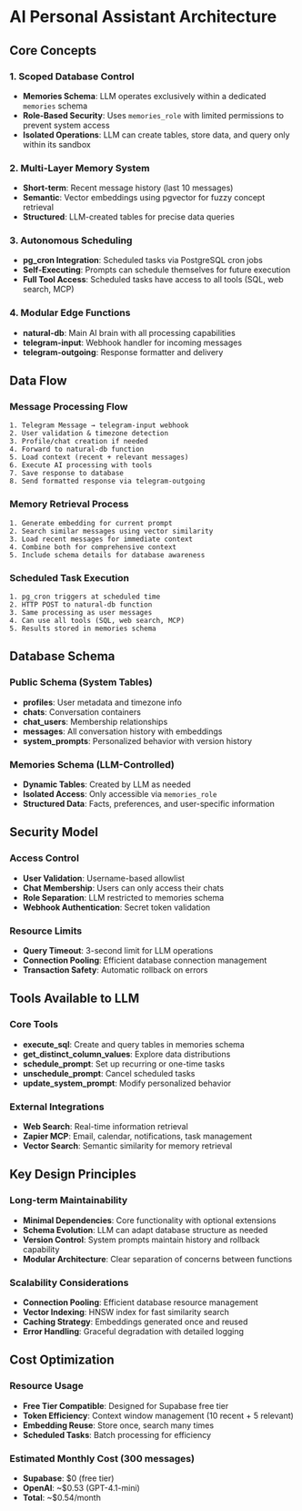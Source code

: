 # AI Personal Assistant Architecture

## Core Concepts

### 1. **Scoped Database Control**
- **Memories Schema**: LLM operates exclusively within a dedicated `memories` schema
- **Role-Based Security**: Uses `memories_role` with limited permissions to prevent system access
- **Isolated Operations**: LLM can create tables, store data, and query only within its sandbox

### 2. **Multi-Layer Memory System**
- **Short-term**: Recent message history (last 10 messages)
- **Semantic**: Vector embeddings using pgvector for fuzzy concept retrieval
- **Structured**: LLM-created tables for precise data queries

### 3. **Autonomous Scheduling**
- **pg_cron Integration**: Scheduled tasks via PostgreSQL cron jobs
- **Self-Executing**: Prompts can schedule themselves for future execution
- **Full Tool Access**: Scheduled tasks have access to all tools (SQL, web search, MCP)

### 4. **Modular Edge Functions**
- **natural-db**: Main AI brain with all processing capabilities
- **telegram-input**: Webhook handler for incoming messages
- **telegram-outgoing**: Response formatter and delivery

## Data Flow

### Message Processing Flow
```
1. Telegram Message → telegram-input webhook
2. User validation & timezone detection
3. Profile/chat creation if needed
4. Forward to natural-db function
5. Load context (recent + relevant messages)
6. Execute AI processing with tools
7. Save response to database
8. Send formatted response via telegram-outgoing
```

### Memory Retrieval Process
```
1. Generate embedding for current prompt
2. Search similar messages using vector similarity
3. Load recent messages for immediate context
4. Combine both for comprehensive context
5. Include schema details for database awareness
```

### Scheduled Task Execution
```
1. pg_cron triggers at scheduled time
2. HTTP POST to natural-db function
3. Same processing as user messages
4. Can use all tools (SQL, web search, MCP)
5. Results stored in memories schema
```

## Database Schema

### Public Schema (System Tables)
- **profiles**: User metadata and timezone info
- **chats**: Conversation containers
- **chat_users**: Membership relationships
- **messages**: All conversation history with embeddings
- **system_prompts**: Personalized behavior with version history

### Memories Schema (LLM-Controlled)
- **Dynamic Tables**: Created by LLM as needed
- **Isolated Access**: Only accessible via `memories_role`
- **Structured Data**: Facts, preferences, and user-specific information

## Security Model

### Access Control
- **User Validation**: Username-based allowlist
- **Chat Membership**: Users can only access their chats
- **Role Separation**: LLM restricted to memories schema
- **Webhook Authentication**: Secret token validation

### Resource Limits
- **Query Timeout**: 3-second limit for LLM operations
- **Connection Pooling**: Efficient database connection management
- **Transaction Safety**: Automatic rollback on errors

## Tools Available to LLM

### Core Tools
- **execute_sql**: Create and query tables in memories schema
- **get_distinct_column_values**: Explore data distributions
- **schedule_prompt**: Set up recurring or one-time tasks
- **unschedule_prompt**: Cancel scheduled tasks
- **update_system_prompt**: Modify personalized behavior

### External Integrations
- **Web Search**: Real-time information retrieval
- **Zapier MCP**: Email, calendar, notifications, task management
- **Vector Search**: Semantic similarity for memory retrieval

## Key Design Principles

### Long-term Maintainability
- **Minimal Dependencies**: Core functionality with optional extensions
- **Schema Evolution**: LLM can adapt database structure as needed
- **Version Control**: System prompts maintain history and rollback capability
- **Modular Architecture**: Clear separation of concerns between functions

### Scalability Considerations
- **Connection Pooling**: Efficient database resource management
- **Vector Indexing**: HNSW index for fast similarity search
- **Caching Strategy**: Embeddings generated once and reused
- **Error Handling**: Graceful degradation with detailed logging

## Cost Optimization

### Resource Usage
- **Free Tier Compatible**: Designed for Supabase free tier
- **Token Efficiency**: Context window management (10 recent + 5 relevant)
- **Embedding Reuse**: Store once, search many times
- **Scheduled Tasks**: Batch processing for efficiency

### Estimated Monthly Cost (300 messages)
- **Supabase**: $0 (free tier)
- **OpenAI**: ~$0.53 (GPT-4.1-mini)
- **Total**: ~$0.54/month 